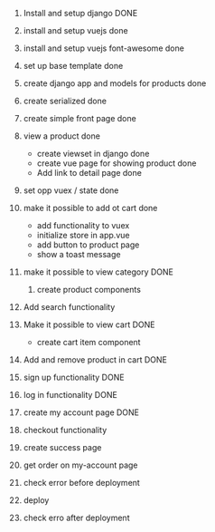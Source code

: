 1. Install and setup django DONE 

2. install and setup vuejs done

3. install and setup vuejs font-awesome done

4. set up base template done    

5. create django app and models for products done

6. create serialized  done

7. create simple front page  done

8. view a product done
    * create viewset in django done 
    * create vue page for showing product done
    * Add link to detail page done

9. set opp vuex / state done

10. make it possible to add ot cart done
    * add functionality to vuex
    * initialize store in app.vue
    * add button to product page
    * show a toast message

11. make it possible to view category DONE 
    1. create product components

12. Add search functionality

13. Make it possible to view cart DONE  
    * create cart item component 

14. Add and remove product in cart DONE 

15. sign up functionality DONE  

16. log in functionality DONE 

17. create my account page DONE 

18. checkout functionality              

19. create success page 

20. get order on my-account page 

21. check error before deployment

22. deploy 

23. check erro after deployment 